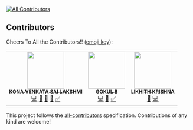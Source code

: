 [![All Contributors](https://img.shields.io/badge/all_contributors-3-orange.svg?style=flat-square)](#contributors)

## Contributors

Cheers To All the Contributors!! ([emoji key](https://github.com/kentcdodds/all-contributors#emoji-key)):

<!-- ALL-CONTRIBUTORS-LIST:START - Do not remove or modify this section -->
<!-- prettier-ignore-start -->
<!-- markdownlint-disable -->
<table>
  <tr>
    <td align="center"><a href="https://github.com/KONA-VENKATA-SAI-LAKSHMI"><img src="https://avatars3.githubusercontent.com/u/34308909?s=400&u=a71d8321f278e7b44fa8b4b7d909332ee0cd92e9&v=4" width="100px;" alt=""/><br /><sub><b>KONA VENKATA SAI LAKSHMI</b></sub></a><br /><a href="https://github.com/Produtive-IBMers/DailyCodes/commits?author=KONA-VENKATA-SAI-LAKSHMI" title="Code">💻</a> <a href="#blog-KONA-VENKATA-SAI-LAKSHMI" title="Blogposts">📝</a> <a href="https://github.com/Produtive-IBMers/DailyCodes/commits?author=KONA-VENKATA-SAI-LAKSHMI" title="Documentation">📖</a> <a href="#design-KONA-VENKATA-SAI-LAKSHMI" title="Design">🎨</a> <a href="#tutorial-KONA-VENKATA-SAI-LAKSHMI" title="Tutorials">✅</a></td>
    <td align="center"><a href="https://github.com/Gokul-B12"><img src="https://github.com/Gokul-B12" width="100px;" alt=""/><br /><sub><b>GOKUL B</b></sub></a><br /><a href="https://github.com/Produtive-IBMers/DailyCodes/commits?author=Gokul-B12" title="Code">💻</a> <a href="https://github.com/Produtive-IBMers/DailyCodes/commits?author=Gokul-B12" title="Documentation">📖</a> <a href="#tutorial-Gokul-B12" title="Tutorials">✅</a></td>
    <td align="center"><a href="https://github.com/Likhith-krishna"><img src="https://github.com/Likhith-krishna" width="100px;" alt=""/><br /><sub><b>LIKHITH KRISHNA</b></sub></a><br /><a href="https://github.com/Produtive-IBMers/DailyCodes/commits?author=Likhith-krishna" title="Documentation">📖</a> <a href="https://github.com/Produtive-IBMers/DailyCodes/commits?author=Likhith-krishna" title="Code">💻</a></td>
  </tr>
</table>

<!-- markdownlint-restore -->
<!-- prettier-ignore-end -->

<!-- ALL-CONTRIBUTORS-LIST:END -->

This project follows the [all-contributors](https://github.com/kentcdodds/all-contributors) specification. Contributions of any kind are welcome!
